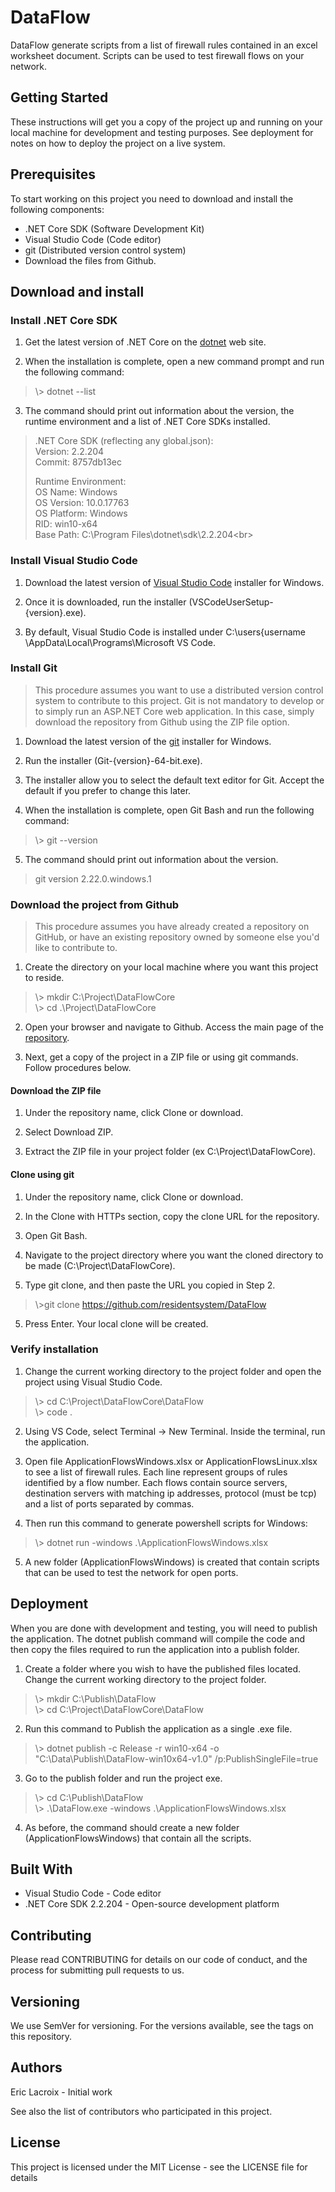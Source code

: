 # DataFlow
DataFlow generate scripts from a list of firewall rules contained in an excel worksheet document. Scripts can be used to test firewall flows on your network.

## Getting Started
These instructions will get you a copy of the project up and running on your local machine for development and testing purposes. See deployment for notes on how to deploy the project on a live system.

## Prerequisites
To start working on this project you need to download and install the following components:

* .NET Core SDK (Software Development Kit)
* Visual Studio Code (Code editor)
* git (Distributed version control system)
* Download the files from Github.

## Download and install

### Install .NET Core SDK
1. Get the latest version of .NET Core on the <a href="https://dotnet.microsoft.com/download">dotnet</a> web site.

2. When the installation is complete, open a new command prompt and run the following command:

> \\> dotnet --list

3. The command should print out information about the version, the runtime environment and a list of .NET Core SDKs installed.

> .NET Core SDK (reflecting any global.json):<br>
> Version:   2.2.204<br>
> Commit:    8757db13ec<br>
>
> Runtime Environment:<br>
> OS Name:     Windows<br>
> OS Version:  10.0.17763<br>
> OS Platform: Windows<br>
> RID:         win10-x64<br>
> Base Path:   C:\Program Files\dotnet\sdk\2.2.204\<br>

### Install Visual Studio Code
1. Download the latest version of <a href="https://go.microsoft.com/fwlink/?LinkID=534107">Visual Studio Code</a> installer for Windows.

2. Once it is downloaded, run the installer (VSCodeUserSetup-{version}.exe).

3. By default, Visual Studio Code is installed under C:\users\{username \AppData\Local\Programs\Microsoft VS Code.

### Install Git
> This procedure assumes you want to use a distributed version control system to contribute to this project. Git is not mandatory to develop or to simply run an ASP.NET Core web application. In this case, simply download the repository from Github using the ZIP file option.   

1. Download the latest version of the <a href="https://git-scm.com/download/win">git</a> installer for Windows.

2. Run the installer (Git-{version}-64-bit.exe).

3. The installer allow you to select the default text editor for Git. Accept the default if you prefer to change this later. 

4. When the installation is complete, open Git Bash and run the following command:

> \\> git --version

5. The command should print out information about the version.

> git version 2.22.0.windows.1

### Download the project from Github
> This procedure assumes you have already created a repository on GitHub, or have an existing repository owned by someone else you'd like to contribute to.

1. Create the directory on your local machine where you want this project to reside.

> \\> mkdir C:\Project\DataFlowCore<br>
> \\> cd .\Project\DataFlowCore 

2. Open your browser and navigate to Github. Access the main page of the <a href="https://github.com/residentsystem/DataFlow">repository</a>.

3. Next, get a copy of the project in a ZIP file or using git commands. Follow procedures below. 

#### Download the ZIP file 
1. Under the repository name, click Clone or download.

2. Select Download ZIP.

3. Extract the ZIP file in your project folder (ex C:\Project\DataFlowCore).

#### Clone using git
1. Under the repository name, click Clone or download.

2. In the Clone with HTTPs section, copy the clone URL for the repository.

3. Open Git Bash.

4. Navigate to the project directory where you want the cloned directory to be made (C:\Project\DataFlowCore).

5. Type git clone, and then paste the URL you copied in Step 2.

> \\>git clone https://github.com/residentsystem/DataFlow 

5. Press Enter. Your local clone will be created.

### Verify installation

1. Change the current working directory to the project folder and open the project using Visual Studio Code.

> \\> cd C:\Project\DataFlowCore\DataFlow<br>
> \\> code . 

2. Using VS Code, select Terminal -> New Terminal. Inside the terminal, run the application.

3. Open file ApplicationFlowsWindows.xlsx or ApplicationFlowsLinux.xlsx to see a list of firewall rules. Each line represent groups of rules identified by a flow number. Each flows contain source servers, destination servers with matching ip addresses, protocol (must be tcp) and a list of ports separated by commas.

4. Then run this command to generate powershell scripts for Windows:

> \\> dotnet run -windows .\ApplicationFlowsWindows.xlsx

5. A new folder (ApplicationFlowsWindows) is created that contain scripts that can be used to test the network for open ports.

## Deployment

When you are done with development and testing, you will need to publish the application. The dotnet publish command will compile the code and then copy the files required to run the application into a publish folder.

1. Create a folder where you wish to have the published files located. Change the current working directory to the project folder.

> \\> mkdir C:\Publish\DataFlow<br>
> \\> cd C:\Project\DataFlowCore\DataFlow

2. Run this command to Publish the application as a single .exe file.

> \\> dotnet publish -c Release -r win10-x64 -o "C:\Data\Publish\DataFlow-win10x64-v1.0" /p:PublishSingleFile=true

3. Go to the publish folder and run the project exe.

> \\> cd C:\Publish\DataFlow<br>
> \\> .\DataFlow.exe -windows .\ApplicationFlowsWindows.xlsx

4. As before, the command should create a new folder (ApplicationFlowsWindows) that contain all the scripts.

## Built With
* Visual Studio Code - Code editor
* .NET Core SDK 2.2.204 - Open-source development platform

## Contributing
Please read CONTRIBUTING for details on our code of conduct, and the process for submitting pull requests to us.

## Versioning
We use SemVer for versioning. For the versions available, see the tags on this repository.

## Authors
Eric Lacroix - Initial work

See also the list of contributors who participated in this project.

## License
This project is licensed under the MIT License - see the LICENSE file for details